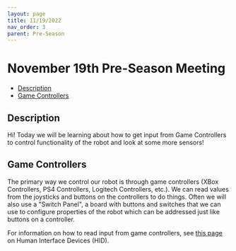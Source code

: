 ```yaml
---
layout: page
title: 11/19/2022
nav_order: 3
parent: Pre-Season
---
```


# November 19th Pre-Season Meeting

* [Description](#description)
* [Game Controllers](#game-controllers)

## Description

Hi! Today we will be learning about how to get input from Game Controllers to control functionality of the robot and look at some more sensors!

## Game Controllers

The primary way we control our robot is through game controllers (XBox Controllers, PS4 Controllers, Logitech Controllers, etc.). We can read values from the joysticks and buttons on the controllers to do things. Often we will also use a "Switch Panel", a board with buttons and switches that we can use to configure properties of the robot which can be addressed just like buttons on a controller.

For information on how to read input from game controllers, see [this page](/robot_programming/controls/#hid) on Human Interface Devices (HID).